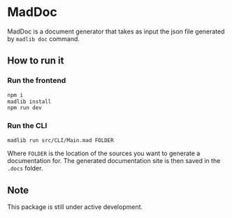 # MadDoc
MadDoc is a document generator that takes as input the json file generated by `madlib doc` command.

## How to run it

### Run the frontend
```bash
npm i
madlib install
npm run dev
```

### Run the CLI
```bash
madlib run src/CLI/Main.mad FOLDER
```
Where `FOLDER` is the location of the sources you want to generate a documentation for.
The generated documentation site is then saved in the `.docs` folder.


## Note
This package is still under active development.
